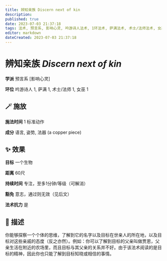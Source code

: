 ```yaml
---
title: 辨知亲族 Discern next of kin
description: 
published: true
date: 2023-07-03 21:37:18
tags: 法术, 预言系, 影响心灵, 吟游诗人法术, 1环法术, 萨满法术, 术士/法师法术, 女巫法术
editor: markdown
dateCreated: 2023-07-03 21:37:18
---
```


# **辨知亲族** *Discern next of kin*

**学派** 预言系 \[影响心灵\] 

**环位** 吟游诗人 1, 萨满 1, 术士/法师 1, 女巫 1

## 🪄 施放

**施法时间** 1 标准动作

**成分** 语言, 姿势, 法器 (a copper piece)

## ✨ 效果 

**目标** 一个生物 

**距离** 60尺  

**持续时间** 专注，至多1分钟/等级（可解消） 

**豁免** 意志，通过则无效（见后文）

**法术抗力** 是

## 📖 描述

你能够探察一个个体的思维，了解到它的名字以及目标在世亲人的所在地，以及目标对这些亲戚的态度（反之亦然）。例如：你可以了解到目标的父亲叫做贾恩，父亲生活在附近的农场里，而且目标与其父亲的关系并不好。由于该法术阅读的是目标的精神，因此你也只能了解到目标知晓或相信的事情。
    